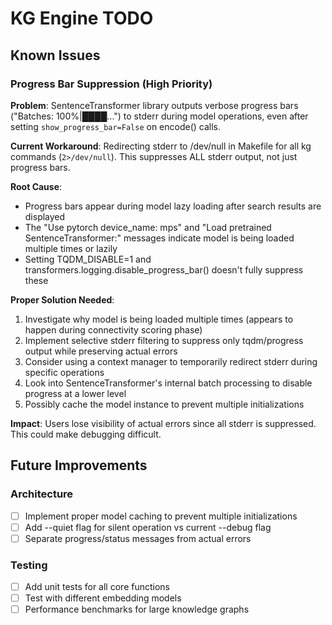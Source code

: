 # KG Engine TODO

## Known Issues

### Progress Bar Suppression (High Priority)
**Problem**: SentenceTransformer library outputs verbose progress bars ("Batches: 100%|████...") to stderr during model operations, even after setting `show_progress_bar=False` on encode() calls.

**Current Workaround**: Redirecting stderr to /dev/null in Makefile for all kg commands (`2>/dev/null`). This suppresses ALL stderr output, not just progress bars.

**Root Cause**: 
- Progress bars appear during model lazy loading after search results are displayed
- The "Use pytorch device_name: mps" and "Load pretrained SentenceTransformer:" messages indicate model is being loaded multiple times or lazily
- Setting TQDM_DISABLE=1 and transformers.logging.disable_progress_bar() doesn't fully suppress these

**Proper Solution Needed**:
1. Investigate why model is being loaded multiple times (appears to happen during connectivity scoring phase)
2. Implement selective stderr filtering to suppress only tqdm/progress output while preserving actual errors
3. Consider using a context manager to temporarily redirect stderr during specific operations
4. Look into SentenceTransformer's internal batch processing to disable progress at a lower level
5. Possibly cache the model instance to prevent multiple initializations

**Impact**: Users lose visibility of actual errors since all stderr is suppressed. This could make debugging difficult.

## Future Improvements

### Architecture
- [ ] Implement proper model caching to prevent multiple initializations
- [ ] Add --quiet flag for silent operation vs current --debug flag
- [ ] Separate progress/status messages from actual errors

### Testing
- [ ] Add unit tests for all core functions
- [ ] Test with different embedding models
- [ ] Performance benchmarks for large knowledge graphs